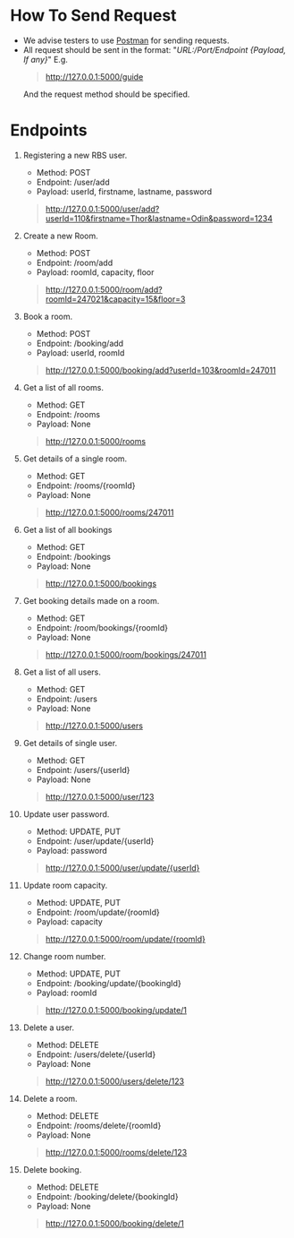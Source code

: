 # How To Send Request
* We advise testers to use [Postman](https://www.postman.com/downloads/) for sending requests.
* All request should be sent in the format: "_URL:/Port/Endpoint {Payload, If any}_"
E.g.
  > http://127.0.0.1:5000/guide
  > 
    And the request method should be specified.

# Endpoints
1. Registering a new RBS user.
    * Method: POST
    * Endpoint: /user/add
    * Payload: userId, firstname, lastname, password
    >http://127.0.0.1:5000/user/add?userId=110&firstname=Thor&lastname=Odin&password=1234
    
2. Create a new Room.
    * Method: POST
    * Endpoint: /room/add
    * Payload: roomId, capacity, floor
    >http://127.0.0.1:5000/room/add?roomId=247021&capacity=15&floor=3
   
3. Book a room.
    * Method: POST
    * Endpoint: /booking/add
    * Payload: userId, roomId
    >http://127.0.0.1:5000/booking/add?userId=103&roomId=247011
   
4. Get a list of all rooms.
    * Method: GET
    * Endpoint: /rooms
    * Payload: None
    >http://127.0.0.1:5000/rooms
   
5. Get details of a single room.
    * Method: GET
    * Endpoint: /rooms/{roomId}
    * Payload: None
    >http://127.0.0.1:5000/rooms/247011
   
6. Get a list of all bookings
    * Method: GET
    * Endpoint: /bookings
    * Payload: None
    >http://127.0.0.1:5000/bookings
    
7. Get booking details made on a room.
    * Method: GET
    * Endpoint: /room/bookings/{roomId}
    * Payload: None
    >http://127.0.0.1:5000/room/bookings/247011
    
8. Get a list of all users.
    * Method: GET
    * Endpoint: /users
    * Payload: None
    >http://127.0.0.1:5000/users
    
9. Get details of single user.
    * Method: GET
    * Endpoint: /users/{userId}
    * Payload: None
    >http://127.0.0.1:5000/user/123
   
10. Update user password.
    * Method: UPDATE, PUT
    * Endpoint: /user/update/{userId}
    * Payload: password
    >http://127.0.0.1:5000/user/update/{userId}
   
11. Update room capacity.
    * Method: UPDATE, PUT
    * Endpoint: /room/update/{roomId}
    * Payload: capacity
    >http://127.0.0.1:5000/room/update/{roomId}
   
12. Change room number.
    * Method: UPDATE, PUT
    * Endpoint: /booking/update/{bookingId}
    * Payload: roomId
    >http://127.0.0.1:5000/booking/update/1
   
13. Delete a user.
    * Method: DELETE
    * Endpoint: /users/delete/{userId}
    * Payload: None
    >http://127.0.0.1:5000/users/delete/123
   
14. Delete a room.
    * Method: DELETE
    * Endpoint: /rooms/delete/{roomId}
    * Payload: None
    >http://127.0.0.1:5000/rooms/delete/123
   
15. Delete booking.
    * Method: DELETE
    * Endpoint: /booking/delete/{bookingId}
    * Payload: None
    >http://127.0.0.1:5000/booking/delete/1
   